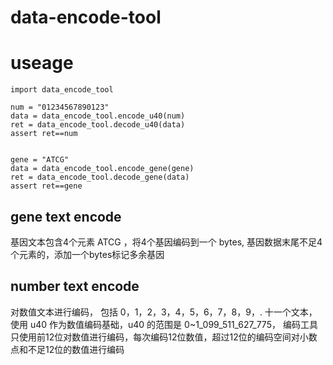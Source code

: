 # data-encode-tool

# useage
```
import data_encode_tool

num = "01234567890123"
data = data_encode_tool.encode_u40(num)
ret = data_encode_tool.decode_u40(data)
assert ret==num


gene = "ATCG"
data = data_encode_tool.encode_gene(gene)
ret = data_encode_tool.decode_gene(data)
assert ret==gene
```

## gene text encode
基因文本包含4个元素 ATCG ，将4个基因编码到一个 bytes, 基因数据末尾不足4个元素的，添加一个bytes标记多余基因

## number text encode 
对数值文本进行编码， 包括 0，1，2，3，4，5，6，7，8，9，. 十一个文本，使用 u40 作为数值编码基础，u40 的范围是 0~1_099_511_627_775， 编码工具只使用前12位对数值进行编码，每次编码12位数值，超过12位的编码空间对小数点和不足12位的数值进行编码